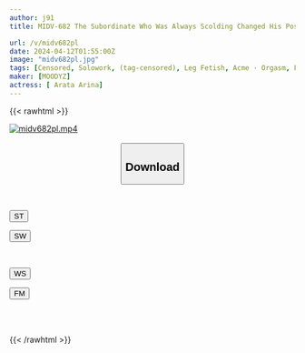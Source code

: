 ```yaml
---
author: j91
title: MIDV-682 The Subordinate Who Was Always Scolding Changed His Position And Moved To The Client Side! Sorry, Keep Calling! I Was Humiliated And Made To Orgasm Many Times With Crab Crotch Orgasms.

url: /v/midv682pl
date: 2024-04-12T01:55:00Z
image: "midv682pl.jpg"
tags: [Censored, Solowork, (tag-censored), Leg Fetish, Acme · Orgasm, Female Boss	]
maker: [MOODYZ]
actress: [ Arata Arina]
---
```



{{< rawhtml >}}

<div class="video" data-videoid="djeak0m1VbskYJr">
    <a href="javascript:;">
        <img src="/v/midv682pl/midv682pl.jpg" width="WIDTH" height="HEIGHT" alt="midv682pl.mp4" loading="lazy">
    </a>
</div>

<script type="text/javascript" src="https://j91.asia/asset/on-demand-st.js"></script>

<br>
  <link rel="stylesheet" href="https://j91.asia/asset/bs5.css">
  
  <center>
  <button class="btn btn-primary" type="button" data-bs-toggle="collapse" data-bs-target=".multi-collapse" aria-expanded="false" aria-controls="multiCollapseExample1 multiCollapseExample2"><h2>Download</h2></button></center>
</p>
<div class="row">
  <div class="col">
    <div class="collapse multi-collapse" id="multiCollapseExample1">
      <div class="card card-body">
	      	      <br>
<div class="buttons">  
<p><a href="https://streamtape.to/v/djeak0m1VbskYJr" target="_blank"><button class="btn-hover color-3"><i class="fa fa-download"></i> ST</button></a></p>
<p><a href="https://asnwish.com/7lby36vt3adc" target="_blank"><button class="btn-hover color-2"><i class="fa fa-download"></i> SW</button></a></p></div>
    </div>
  </div>
</div>
  <div class="col">
    <div class="collapse multi-collapse" id="multiCollapseExample2">
      <div class="card card-body">
	      <br>
<div class="buttons">
<p><a href="https://wolfstream.tv/b10ioqzorgkb"><button class="btn-hover color-9"><i class="fa fa-download"></i> WS</button></a></p>
<p><a href="https://filemoon.sx/d/ryef3xfib40b"><button class="btn-hover color-8"><i class="fa fa-download"></i> FM</button></a></p></div>
<br><br>
      </div>
    </div>
  </div>
</div>

{{< /rawhtml >}}